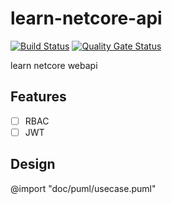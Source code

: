 # learn-netcore-api

[![Build Status](https://jenkins.blackhorseya.space/buildStatus/icon?job=learn-dotnet-daily-build)](https://jenkins.blackhorseya.space/view/learn-dotnet/job/learn-dotnet-daily-build/) [![Quality Gate Status](https://sonar.blackhorseya.space/api/project_badges/measure?project=learn-dotnet&metric=alert_status)](https://sonar.blackhorseya.space/dashboard?id=learn-dotnet)

learn netcore webapi

## Features

- [ ] RBAC
- [ ] JWT

## Design

@import "doc/puml/usecase.puml"

